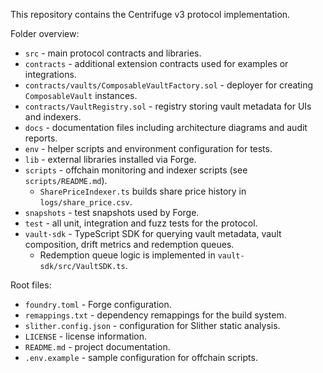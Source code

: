 This repository contains the Centrifuge v3 protocol implementation.

Folder overview:
- `src` - main protocol contracts and libraries.
- `contracts` - additional extension contracts used for examples or integrations.
- `contracts/vaults/ComposableVaultFactory.sol` - deployer for creating `ComposableVault` instances.
- `contracts/VaultRegistry.sol` - registry storing vault metadata for UIs and indexers.
- `docs` - documentation files including architecture diagrams and audit reports.
- `env` - helper scripts and environment configuration for tests.
- `lib` - external libraries installed via Forge.
- `scripts` - offchain monitoring and indexer scripts (see `scripts/README.md`).
  - `SharePriceIndexer.ts` builds share price history in `logs/share_price.csv`.
- `snapshots` - test snapshots used by Forge.
- `test` - all unit, integration and fuzz tests for the protocol.
- `vault-sdk` - TypeScript SDK for querying vault metadata, vault composition, drift metrics and redemption queues.
  - Redemption queue logic is implemented in `vault-sdk/src/VaultSDK.ts`.

Root files:
- `foundry.toml` - Forge configuration.
- `remappings.txt` - dependency remappings for the build system.
- `slither.config.json` - configuration for Slither static analysis.
- `LICENSE` - license information.
- `README.md` - project documentation.
- `.env.example` - sample configuration for offchain scripts.
